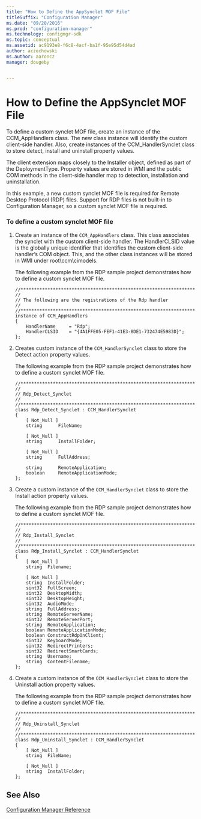 ```yaml
---
title: "How to Define the AppSynclet MOF File"
titleSuffix: "Configuration Manager"
ms.date: "09/20/2016"
ms.prod: "configuration-manager"
ms.technology: configmgr-sdk
ms.topic: conceptual
ms.assetid: ac9193e8-f6c8-4acf-ba1f-95e95d54d4ad
author: aczechowski
ms.author: aaroncz
manager: dougeby


---
```

# How to Define the AppSynclet MOF File
To define a custom synclet MOF file, create an instance of the CCM_AppHandlers class. The new class instance will identify the custom client-side handler.  Also, create instances of the CCM_HandlerSynclet class to store detect, install and uninstall property values.  

 The client extension maps closely to the Installer object, defined as part of the DeploymentType. Property values are stored in WMI and the public COM methods in the client-side handler map to detection, installation and uninstallation.  

 In this example, a new custom synclet MOF file is required for Remote Desktop Protocol (RDP) files.  Support for RDP files is not built-in to Configuration Manager, so a custom synclet MOF file is required.  

### To define a custom synclet MOF file  

1.  Create an instance of the `CCM_AppHandlers` class. This class associates the synclet with the custom client-side handler. The HandlerCLSID value is the globally unique identifier that identifies the custom client-side handler’s COM object.  This, and the other class instances will be stored in WMI under root\ccm\cimodels.  

     The following example from the RDP sample project demonstrates how to define a custom synclet MOF file.  

    ```  
    //******************************************************************************  
    //  
    // The following are the registrations of the Rdp handler  
    //  
    //******************************************************************************  
    instance of CCM_AppHandlers  
    {  
        HandlerName     = "Rdp";  
        HandlerCLSID    = "{4A1FFE05-FEF1-41E3-8DE1-732474E5983D}";  
    };  
    ```  

2.  Creates custom instance of the `CCM_HandlerSynclet` class to store the Detect action property values.  

     The following example from the RDP sample project demonstrates how to define a custom synclet MOF file.  

    ```  
    //******************************************************************************  
    //  
    // Rdp_Detect_Synclet  
    //  
    //******************************************************************************  
    class Rdp_Detect_Synclet : CCM_HandlerSynclet  
    {  
        [ Not_Null ]   
        string      FileName;   

        [ Not_Null ]   
        string      InstallFolder;   

        [ Not_Null ]   
        string      FullAddress;   

        string      RemoteApplication;   
        boolean     RemoteApplicationMode;   
    };  
    ```  

3.  Create a custom instance of the `CCM_HandlerSynclet` class to store the Install action property values.  

     The following example from the RDP sample project demonstrates how to define a custom synclet MOF file.  

    ```  
    //******************************************************************************  
    //  
    // Rdp_Install_Synclet  
    //  
    //******************************************************************************  
    class Rdp_Install_Synclet : CCM_HandlerSynclet  
    {  
        [ Not_Null ]   
        string  Filename;   

        [ Not_Null ]   
        string  InstallFolder;   
        sint32  FullScreen;   
        sint32  DesktopWidth;   
        sint32  DesktopHeight;   
        sint32  AudioMode;   
        string  FullAddress;   
        string  RemoteServerName;   
        sint32  RemoteServerPort;   
        string  RemoteApplication;   
        boolean RemoteApplicationMode;   
        boolean ConstructRdpOnClient;   
        sint32  KeyboardMode;   
        sint32  RedirectPrinters;   
        sint32  RedirectSmartCards;   
        string  Username;   
        string  ContentFilename;   
    };  
    ```  

4.  Create a custom instance of the `CCM_HandlerSynclet` class to store the Uninstall action property values.  

     The following example from the RDP sample project demonstrates how to define a custom synclet MOF file.  

    ```  
    //******************************************************************************  
    //  
    // Rdp_Uninstall_Synclet  
    //  
    //******************************************************************************  
    class Rdp_Uninstall_Synclet : CCM_HandlerSynclet  
    {  
        [ Not_Null ]   
        string  FileName;   

        [ Not_Null ]   
        string  InstallFolder;   
    };  
    ```  

## See Also  
 [Configuration Manager Reference](../../develop/reference/configuration-manager-reference.md)

